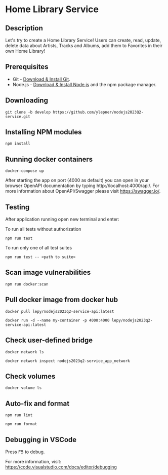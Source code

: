 # Home Library Service

## Description
Let's try to create a Home Library Service! Users can create, read, update, delete data about Artists, Tracks and Albums, add them to Favorites in their own Home Library!

## Prerequisites

- Git - [Download & Install Git](https://git-scm.com/downloads).
- Node.js - [Download & Install Node.js](https://nodejs.org/en/download/) and the npm package manager.

## Downloading

```
git clone -b develop https://github.com/ylepner/nodejs2023Q2-service.git
```

## Installing NPM modules

```
npm install
```

## Running docker containers

```
docker-compose up
```
After starting the app on port (4000 as default) you can open
in your browser OpenAPI documentation by typing http://localhost:4000/api/.
For more information about OpenAPI/Swagger please visit https://swagger.io/.
## Testing

After application running open new terminal and enter:

To run all tests without authorization

```
npm run test
```

To run only one of all test suites

```
npm run test -- <path to suite>
```

## Scan image vulnerabilities

```
npm run docker:scan
```
## Pull docker image from docker hub

```
docker pull lepy/nodejs2023q2-service-api:latest
```
```
docker run -d --name my-container -p 4000:4000 lepy/nodejs2023q2-service-api:latest
```
## Check user-defined bridge

```
docker network ls
```

```
docker network inspect nodejs2023q2-service_app_network
```

## Check volumes

```
docker volume ls
```

## Auto-fix and format

```
npm run lint
```

```
npm run format
```

## Debugging in VSCode

Press <kbd>F5</kbd> to debug.

For more information, visit: https://code.visualstudio.com/docs/editor/debugging
